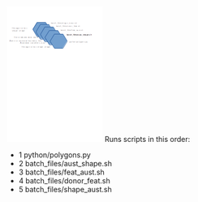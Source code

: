 ![alt text](http://raw.githubusercontent.com/gisisfun/map_polygons/master/batch_files/processes.png "Logo Title Text 1")
Runs scripts in this order:
- 1 python/polygons.py
- 2 batch_files/aust_shape.sh
- 3 batch_files/feat_aust.sh
- 4 batch_files/donor_feat.sh
- 5 batch_files/shape_aust.sh
